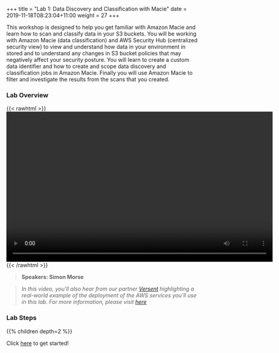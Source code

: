 +++
title = "Lab 1: Data Discovery and Classification with Macie"
date = 2019-11-18T08:23:04+11:00
weight = 27
+++

This workshop is designed to help you get familiar with Amazon Macie and learn how to scan and classify data in your S3 buckets.  You will be working with Amazon Macie (data classification) and AWS Security Hub (centralized security view) to view and understand how data in your environment in stored and to understand any changes in S3 bucket policies that may negatively affect your security posture.  You will learn to create a custom data identifier and how to create and scope data discovery and classification jobs in Amazon Macie.  Finally you will use Amazon Macie to filter and investigate the results from the scans that you created.

### Lab Overview

{{< rawhtml >}}
<video width="696" height="392" controls>
  <source src="https://apj-security-workshop.s3-ap-southeast-2.amazonaws.com/q4/lab1-intro-versent.mp4" type="video/mp4">
  Your browser doesn't support video.
</video>
{{< /rawhtml >}}

>  **Speakers: Simon Morse** 

>  *In this video, you’ll also hear from our partner [Versent](https://versent.com.au/)  highlighting a real-world example of the deployment of the AWS services you’ll use in this lab. For more information, please visit [here](https://versent.com.au/)*

### Lab Steps
{{% children depth=2 %}}

Click [here](../module1/setup) to get started!